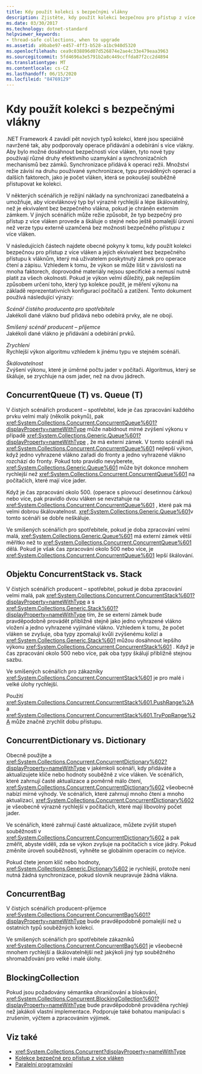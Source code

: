 ```yaml
---
title: Kdy použít kolekci s bezpečnými vlákny
description: Zjistěte, kdy použít kolekci bezpečnou pro přístup z více vláken v rozhraní .NET. K dispozici je 5 typů kolekcí, které jsou speciálně navržené pro podporu vícevláknových operací Add & Remove.
ms.date: 03/30/2017
ms.technology: dotnet-standard
helpviewer_keywords:
- thread-safe collections, when to upgrade
ms.assetid: a9babe97-e457-4ff3-b528-a1bc940d5320
ms.openlocfilehash: cea9c038896d07d526874e2ae4c33e479eaa3963
ms.sourcegitcommit: 5fd4696a3e5791b2a8c449ccffda87f2cc2d4894
ms.translationtype: MT
ms.contentlocale: cs-CZ
ms.lasthandoff: 06/15/2020
ms.locfileid: "84769129"
---
```

# <a name="when-to-use-a-thread-safe-collection"></a>Kdy použít kolekci s bezpečnými vlákny
.NET Framework 4 zavádí pět nových typů kolekcí, které jsou speciálně navržené tak, aby podporovaly operace přidávání a odebírání s více vlákny. Aby bylo možné dosáhnout bezpečnosti více vláken, tyto nové typy používají různé druhy efektivního uzamykání a synchronizačních mechanismů bez zámků. Synchronizace přidává k operaci režii. Množství režie závisí na druhu používané synchronizace, typu prováděných operací a dalších faktorech, jako je počet vláken, která se pokoušejí souběžně přistupovat ke kolekci.  
  
 V některých scénářích je režijní náklady na synchronizaci zanedbatelná a umožňuje, aby vícevláknový typ byl výrazně rychlejší a lépe škálovatelný, než je ekvivalent bez bezpečného vlákna, pokud je chráněn externím zámkem. V jiných scénářích může režie způsobit, že typ bezpečný pro přístup z více vláken provede a škáluje o stejné nebo ještě pomalejší úrovni než verze typu externě uzamčená bez možnosti bezpečného přístupu z více vláken.  
  
 V následujících částech najdete obecné pokyny k tomu, kdy použít kolekci bezpečnou pro přístup z více vláken a jejich ekvivalent bez bezpečného přístupu k vláknům, který má uživatelem poskytnutý zámek pro operace čtení a zápisu. Vzhledem k tomu, že výkon se může lišit v závislosti na mnoha faktorech, doprovodné materiály nejsou specifické a nemusí nutně platit za všech okolností. Pokud je výkon velmi důležitý, pak nejlepším způsobem určení toho, který typ kolekce použít, je měření výkonu na základě reprezentativních konfigurací počítačů a zatížení. Tento dokument používá následující výrazy:  
  
 *Scénář čistého producenta pro spotřebitele*  
 Jakékoli dané vlákno buď přidává nebo odebírá prvky, ale ne obojí.  
  
 *Smíšený scénář producent – příjemce*  
 Jakékoli dané vlákno je přidávání a odebírání prvků.  
  
 *Zrychlení*  
 Rychlejší výkon algoritmu vzhledem k jinému typu ve stejném scénáři.  
  
 *Škálovatelnost*  
 Zvýšení výkonu, které je úměrné počtu jader v počítači. Algoritmus, který se škáluje, se zrychluje na osm jader, než na dvou jádrech.  
  
## <a name="concurrentqueuet-vs-queuet"></a>ConcurrentQueue (T) vs. Queue (T)  
 V čistých scénářích producent – spotřebitel, kde je čas zpracování každého prvku velmi malý (několik pokynů), pak <xref:System.Collections.Concurrent.ConcurrentQueue%601?displayProperty=nameWithType> může nabídnout mírné zvýšení výkonu v případě <xref:System.Collections.Generic.Queue%601?displayProperty=nameWithType> , že má externí zámek. V tomto scénáři má <xref:System.Collections.Concurrent.ConcurrentQueue%601> nejlepší výkon, když jedno vyhrazené vlákno zařadí do fronty a jedno vyhrazené vlákno rozchází do fronty. Pokud toto pravidlo nevyberete, <xref:System.Collections.Generic.Queue%601> může být dokonce mnohem rychlejší než <xref:System.Collections.Concurrent.ConcurrentQueue%601> na počítačích, které mají více jader.  
  
 Když je čas zpracování okolo 500. (operace s plovoucí desetinnou čárkou) nebo více, pak pravidlo dvou vláken se nevztahuje na <xref:System.Collections.Concurrent.ConcurrentQueue%601> , které pak má velmi dobrou škálovatelnost. <xref:System.Collections.Generic.Queue%601>v tomto scénáři se dobře neškáluje.  
  
 Ve smíšených scénářích pro spotřebitele, pokud je doba zpracování velmi malá, <xref:System.Collections.Generic.Queue%601> má externí zámek větší měřítko než to <xref:System.Collections.Concurrent.ConcurrentQueue%601> dělá. Pokud je však čas zpracování okolo 500 nebo více, je <xref:System.Collections.Concurrent.ConcurrentQueue%601> lepší škálování.  
  
## <a name="concurrentstack-vs-stack"></a>Objektu ConcurrentStack vs. Stack  
 V čistých scénářích producent – spotřebitel, pokud je doba zpracování velmi malá, pak <xref:System.Collections.Concurrent.ConcurrentStack%601?displayProperty=nameWithType> a s <xref:System.Collections.Generic.Stack%601?displayProperty=nameWithType> tím, že se externí zámek bude pravděpodobně provádět přibližně stejně jako jedno vyhrazené vlákno vložení a jedno vyhrazené vyjímáné vlákno. Vzhledem k tomu, že počet vláken se zvyšuje, oba typy zpomalují kvůli zvýšenému kolizí a <xref:System.Collections.Generic.Stack%601> můžou dosáhnout lepšího výkonu <xref:System.Collections.Concurrent.ConcurrentStack%601> . Když je čas zpracování okolo 500 nebo více, pak oba typy škálují přibližně stejnou sazbu.  
  
 Ve smíšených scénářích pro zákazníky <xref:System.Collections.Concurrent.ConcurrentStack%601> je pro malé i velké úlohy rychlejší.  
  
 Použití <xref:System.Collections.Concurrent.ConcurrentStack%601.PushRange%2A> a <xref:System.Collections.Concurrent.ConcurrentStack%601.TryPopRange%2A> může značně zrychlit dobu přístupu.  
  
## <a name="concurrentdictionary-vs-dictionary"></a>ConcurrentDictionary vs. Dictionary  
 Obecně použijte a <xref:System.Collections.Concurrent.ConcurrentDictionary%602?displayProperty=nameWithType> v jakémkoli scénáři, kdy přidáváte a aktualizujete klíče nebo hodnoty souběžně z více vláken. Ve scénářích, které zahrnují časté aktualizace a poměrně málo čtení, <xref:System.Collections.Concurrent.ConcurrentDictionary%602> všeobecně nabízí mírné výhody. Ve scénářích, které zahrnují mnoho čtení a mnoho aktualizací, <xref:System.Collections.Concurrent.ConcurrentDictionary%602> je všeobecně výrazně rychlejší v počítačích, které mají libovolný počet jader.  
  
 Ve scénářích, které zahrnují časté aktualizace, můžete zvýšit stupeň souběžnosti v <xref:System.Collections.Concurrent.ConcurrentDictionary%602> a pak změřit, abyste viděli, zda se výkon zvyšuje na počítačích s více jádry. Pokud změníte úroveň souběžnosti, vyhněte se globálním operacím co nejvíce.  
  
 Pokud čtete jenom klíč nebo hodnoty, <xref:System.Collections.Generic.Dictionary%602> je rychlejší, protože není nutná žádná synchronizace, pokud slovník neupravuje žádná vlákna.  
  
## <a name="concurrentbag"></a>ConcurrentBag  
 V čistých scénářích producent-příjemce <xref:System.Collections.Concurrent.ConcurrentBag%601?displayProperty=nameWithType> bude pravděpodobně pomalejší než u ostatních typů souběžných kolekcí.  
  
 Ve smíšených scénářích pro spotřebitele zákazníků <xref:System.Collections.Concurrent.ConcurrentBag%601> je všeobecně mnohem rychlejší a škálovatelnější než jakýkoli jiný typ souběžného shromažďování pro velké i malé úlohy.  
  
## <a name="blockingcollection"></a>BlockingCollection  
 Pokud jsou požadovány sémantika ohraničování a blokování, <xref:System.Collections.Concurrent.BlockingCollection%601?displayProperty=nameWithType> bude pravděpodobně prováděna rychleji než jakákoli vlastní implementace. Podporuje také bohatou manipulaci s zrušením, výčtem a zpracováním výjimek.  
  
## <a name="see-also"></a>Viz také

- <xref:System.Collections.Concurrent?displayProperty=nameWithType>
- [Kolekce bezpečné pro přístup z více vláken](index.md)
- [Paralelní programování](../../parallel-programming/index.md)
